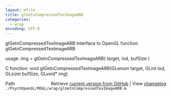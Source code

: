 ```yaml
---
layout: mfile
title: glGetnCompressedTexImageARB
categories:
  - wrap
encoding: UTF-8
---
```


glGetnCompressedTexImageARB  Interface to OpenGL function glGetnCompressedTexImageARB

usage:  img = glGetnCompressedTexImageARB\( target, lod, bufSize \)

C function:  void glGetnCompressedTexImageARB\(GLenum target, GLint lod, GLsizei bufSize, GLvoid\* img\)


<div class="code_header" style="text-align:right;">
  <span style="float:left;">Path&nbsp;&nbsp;</span> <span class="counter">Retrieve <a href=
  "https://raw.github.com/Psychtoolbox-3/Psychtoolbox-3/beta/./PsychOpenGL/MOGL/wrap/glGetnCompressedTexImageARB.m">current version from GitHub</a> | View <a href=
  "https://github.com/Psychtoolbox-3/Psychtoolbox-3/commits/beta/./PsychOpenGL/MOGL/wrap/glGetnCompressedTexImageARB.m">changelog</a></span>
</div>
<div class="code">
  <code>./PsychOpenGL/MOGL/wrap/glGetnCompressedTexImageARB.m</code>
</div>

